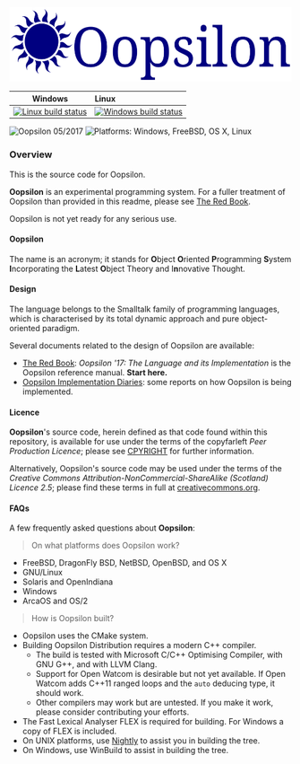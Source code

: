 <img src="Doc/Logo/Oopsilon.png" alt="Oopsilon logo" height="132">

| Windows | Linux |
| ------- | :---- |
[![Linux build status][1]][2] | [![Windows build status][3]][4] |

[1]: https://img.shields.io/appveyor/ci/JX7P/oopsilon.svg
[2]: https://ci.appveyor.com/project/JX7P/oopsilon
[3]: https://img.shields.io/travis/Oopsilon/Oopsilon.svg
[4]: https://travis-ci.org/Oopsilon/Oopsilon


![Oopsilon 05/2017](https://img.shields.io/badge/Oopsilon-05%2F2017-red.svg)
![Platforms: Windows, FreeBSD, OS X, Linux](https://img.shields.io/badge/platforms-FreeBSD%20|%20OS%20X%20|%20Windows%20|%20Linux-lightgrey.svg)


### Overview

This is the source code for Oopsilon.

**Oopsilon** is an experimental programming system. For a fuller treatment of
Oopsilon than provided in this readme, please see
[The Red Book](http://oopsilon.readthedocs.io/en/latest/index.html).

Oopsilon is not yet ready for any serious use.

#### Oopsilon

The name is an acronym;
it stands for **O**bject **O**riented **P**rogramming **S**ystem
**I**ncorporating the **L**atest **O**bject Theory and I**n**novative Thought.

#### Design

The language belongs to the Smalltalk family of programming languages, which is
characterised by its total dynamic approach and pure object-oriented paradigm.

Several documents related to the design of Oopsilon are available:
 * [The Red Book](http://oopsilon.readthedocs.io/en/latest/index.html):
   *Oopsilon '17: The Language and its Implementation* is the Oopsilon reference manual.
   **Start here.**
 * [Oopsilon Implementation Diaries](Doc/Implementation%20Diaries/Diaries.md):
   some reports on how Oopsilon is being implemented.

#### Licence

**Oopsilon**'s source code, herein defined as that code found within this
repository, is available for use under the terms of the copyfarleft
*Peer Production Licence*; please see
[CPYRIGHT](Doc/CPYRIGHT.md) for further information.

Alternatively, Oopsilon's source code may be used under the terms of the
*Creative Commons Attribution-NonCommercial-ShareAlike (Scotland) Licence 2.5*;
please find these terms in full at
[creativecommons.org](https://creativecommons.org/licenses/by-nc-sa/2.5/scotland/legalcode).

#### FAQs

A few frequently asked questions about **Oopsilon**:

> On what platforms does Oopsilon work?

 * FreeBSD, DragonFly BSD, NetBSD, OpenBSD, and OS X
 * GNU/Linux
 * Solaris and OpenIndiana
 * Windows
 * ArcaOS and OS/2

> How is Oopsilon built?

 * Oopsilon uses the CMake system.
 * Building  Oopsilon Distribution requires a modern C++ compiler.
   * The build is tested with Microsoft C/C++ Optimising Compiler, with GNU 
     G++, and with LLVM Clang.
   * Support for Open Watcom is desirable but not yet available. If Open Watcom
     adds C++11 ranged loops and the `auto` deducing type, it should work.
   * Other compilers may work but are untested. If you make it work, please
     consider contributing your efforts.
 * The Fast Lexical Analyser FLEX is required for building. For Windows a copy
   of FLEX is included.
 * On UNIX platforms, use [Nightly](Doc/Nightly.md) to assist you in building
   the tree.
 * On Windows, use WinBuild to assist in building the tree.